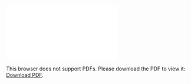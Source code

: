 <object data="../../other/USB-UART-Wiring-Example.pdf" type="application/pdf" width="100%" height="450px">
    <embed src="../../other/USB-UART-Wiring-Example.pdf">
        <p>This browser does not support PDFs. Please download the PDF to view it: <a href="../../other/USB-UART-Wiring-Example.pdf">Download PDF</a>.</p>
    </embed>
</object>